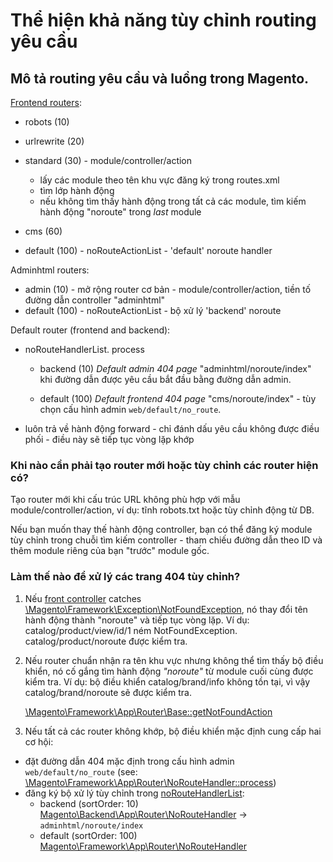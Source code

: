 # Thể hiện khả năng tùy chỉnh routing yêu cầu

## Mô tả routing yêu cầu và luồng trong Magento.

[Frontend routers](https://devdocs.magento.com/guides/v2.2/extension-dev-guide/routing.html):

- robots (10)
- urlrewrite (20)
- standard (30) - module/controller/action
    * lấy các module theo tên khu vực đăng ký trong routes.xml
    * tìm lớp hành động
    * nếu không tìm thấy hành động trong tất cả các module, tìm kiếm hành động "noroute" trong *last* module

- cms (60)
- default (100) - noRouteActionList - 'default' noroute handler

Adminhtml routers:

- admin (10) - mở rộng router cơ bản - module/controller/action, tiền tố đường dẫn controller "adminhtml"
- default (100) - noRouteActionList - bộ xử lý 'backend' noroute

Default router (frontend and backend):

- noRouteHandlerList. process
    + backend (10)
      *Default admin 404 page* "adminhtml/noroute/index" khi đường dẫn được yêu cầu bắt đầu bằng đường dẫn admin.

    + default (100)
      *Default frontend 404 page* "cms/noroute/index" - tùy chọn cấu hình admin `web/default/no_route`.

- luôn trả về hành động forward - chỉ đánh dấu yêu cầu không được điều phối - điều này sẽ tiếp tục vòng lặp khớp

### Khi nào cần phải tạo router mới hoặc tùy chỉnh các router hiện có?


Tạo router mới khi cấu trúc URL không phù hợp với mẫu module/controller/action,
ví dụ: tĩnh robots.txt hoặc tùy chỉnh động từ DB.

Nếu bạn muốn thay thế hành động controller, bạn có thể đăng ký module tùy chỉnh trong chuỗi tìm kiếm controller -
tham chiếu đường dẫn theo ID và thêm module riêng của bạn "trước" module gốc.

### Làm thế nào để xử lý các trang 404 tùy chỉnh?

1. Nếu [front controller](https://github.com/magento/magento2/blob/2.3/lib/internal/Magento/Framework/App/FrontController.php#L61-L65) catches [\Magento\Framework\Exception\NotFoundException](https://github.com/magento/magento2/blob/2.3/lib/internal/Magento/Framework/Exception/NotFoundException.php), nó thay đổi tên hành động thành "noroute" và tiếp tục vòng lặp.
   Ví dụ: catalog/product/view/id/1 ném NotFoundException. catalog/product/noroute được kiểm tra.

2. Nếu router chuẩn nhận ra tên khu vực nhưng không thể tìm thấy bộ điều khiển, nó cố gắng tìm hành động *"noroute"*
   từ module cuối cùng được kiểm tra.
   Ví dụ: bộ điều khiển catalog/brand/info không tồn tại, vì vậy catalog/brand/noroute sẽ được kiểm tra.

   [\Magento\Framework\App\Router\Base::getNotFoundAction](https://github.com/magento/magento2/blob/2.3/lib/internal/Magento/Framework/App/Router/Base.php#L237)

3. Nếu tất cả các router không khớp, bộ điều khiển mặc định cung cấp hai cơ hội:
- đặt đường dẫn 404 mặc định trong cấu hình admin `web/default/no_route` (see: [\Magento\Framework\App\Router\NoRouteHandler::process](https://github.com/magento/magento2/blob/2.3/lib/internal/Magento/Framework/App/Router/NoRouteHandler.php#L34))
- đăng ký bộ xử lý tùy chỉnh trong [noRouteHandlerList](https://github.com/magento/magento2/blob/2.3/lib/internal/Magento/Framework/App/Router/NoRouteHandlerList.php):
    * backend (sortOrder: 10) [Magento\Backend\App\Router\NoRouteHandler](https://github.com/magento/magento2/blob/2.3/app/code/Magento/Backend/App/Router/NoRouteHandler.php#L44) -> `adminhtml/noroute/index`
    * default (sortOrder: 100) [Magento\Framework\App\Router\NoRouteHandler](https://github.com/magento/magento2/blob/2.3/lib/internal/Magento/Framework/App/Router/NoRouteHandler.php)
